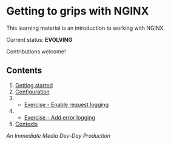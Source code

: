# Getting to grips with NGINX

This learning material is an introduction to working with NGINX.

Current status: **EVOLVING**

Contributions welcome!

## Contents

1. [Getting started](/md/getting-started.md)
2. [Configuration](/md/config-files.md)
2. - [Exercise - Enable request logging](/md/exercise-enable-request-logging.md)
2. - [Exercise - Add error logging](/md/exercise-add-error-logging.md)
3. [Contexts](/md/contexts.md)


_An Immediate Media Dev-Day Production_
